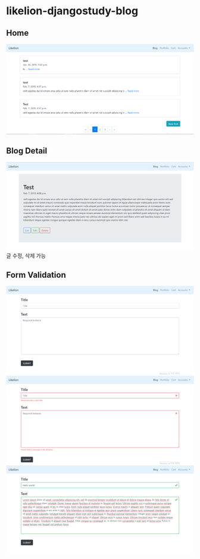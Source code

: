 # likelion-djangostudy-blog


## Home
<img src="/bloghome.png"></img>

## Blog Detail
<img src="/blogdetail.png"></img>
글 수정, 삭제 가능

## Form Validation
<img src="/formvalid1.png"></img>
<img src="/formvalid2.png"></img>
<img src="/formvalid3.png"></img>
